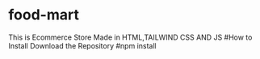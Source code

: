 # food-mart

This is Ecommerce Store Made in HTML,TAILWIND CSS AND JS
#How to Install
Download the Repository
#npm install
